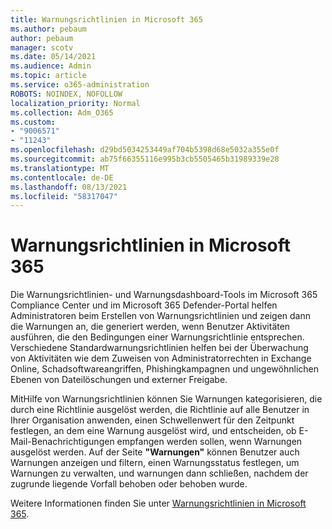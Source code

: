```yaml
---
title: Warnungsrichtlinien in Microsoft 365
ms.author: pebaum
author: pebaum
manager: scotv
ms.date: 05/14/2021
ms.audience: Admin
ms.topic: article
ms.service: o365-administration
ROBOTS: NOINDEX, NOFOLLOW
localization_priority: Normal
ms.collection: Adm_O365
ms.custom:
- "9006571"
- "11243"
ms.openlocfilehash: d29bd5034253449af704b5398d68e5032a355e0f
ms.sourcegitcommit: ab75f66355116e995b3cb5505465b31989339e28
ms.translationtype: MT
ms.contentlocale: de-DE
ms.lasthandoff: 08/13/2021
ms.locfileid: "58317047"
---
```

# <a name="alert-policies-in-microsoft-365"></a>Warnungsrichtlinien in Microsoft 365

Die Warnungsrichtlinien- und Warnungsdashboard-Tools im Microsoft 365 Compliance Center und im Microsoft 365 Defender-Portal helfen Administratoren beim Erstellen von Warnungsrichtlinien und zeigen dann die Warnungen an, die generiert werden, wenn Benutzer Aktivitäten ausführen, die den Bedingungen einer Warnungsrichtlinie entsprechen. Verschiedene Standardwarnungsrichtlinien helfen bei der Überwachung von Aktivitäten wie dem Zuweisen von Administratorrechten in Exchange Online, Schadsoftwareangriffen, Phishingkampagnen und ungewöhnlichen Ebenen von Dateilöschungen und externer Freigabe.

MitHilfe von Warnungsrichtlinien können Sie Warnungen kategorisieren, die durch eine Richtlinie ausgelöst werden, die Richtlinie auf alle Benutzer in Ihrer Organisation anwenden, einen Schwellenwert für den Zeitpunkt festlegen, an dem eine Warnung ausgelöst wird, und entscheiden, ob E-Mail-Benachrichtigungen empfangen werden sollen, wenn Warnungen ausgelöst werden. Auf der Seite **"Warnungen"** können Benutzer auch Warnungen anzeigen und filtern, einen Warnungsstatus festlegen, um Warnungen zu verwalten, und warnungen dann schließen, nachdem der zugrunde liegende Vorfall behoben oder behoben wurde.

Weitere Informationen finden Sie unter [Warnungsrichtlinien in Microsoft 365](https://docs.microsoft.com/microsoft-365/compliance/alert-policies).
